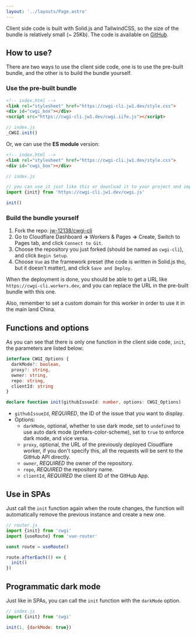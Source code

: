 ```yaml
---
layout: '../layouts/Page.astro'
---
```


Client side code is built with Solid.js and TailwindCSS, so the size of the bundle is relatively small (~ 25Kb). The code is available on [GitHub](https://github.com/jw-12138/cwgi-cli).

## How to use?

There are two ways to use the client side code, one is to use the pre-built bundle, and the other is to build the bundle yourself.

### Use the pre-built bundle

```html
<!-- index.html -->
<link rel="stylesheet" href="https://cwgi-cli.jw1.dev/style.css">
<div id="cwgi_box"></div>
<script src="https://cwgi-cli.jw1.dev/cwgi.iife.js"></script>
```

```js
// index.js
_CWGI.init()
```

Or, we can use the **ES module** version:

```html
<!-- index.html -->
<link rel="stylesheet" href="https://cwgi-cli.jw1.dev/style.css">
<div id="cwgi_box"></div>
```

```js
// index.js

// you can use it just like this or download it to your project and import it
import {init} from 'https://cwgi-cli.jw1.dev/cwgi.js'

init()
```

### Build the bundle yourself

1. Fork the repo: [jw-12138/cwgi-cli](https://github.com/jw-12138/cwgi-cli)
2. Go to Cloudflare Dashboard **->** Workers & Pages **->** Create, Switch to Pages tab, and click `Connect to Git`.
3. Choose the repository you just forked (should be named as `cwgi-cli`), and click `Begin Setup`.
4. Choose `Vue` as the framework preset (the code is written in Solid.js tho, but it doesn't matter), and click `Save and Deploy`.

When the deployment is done, you should be able to get a URL like `https://cwgi-cli.workers.dev`, and you can replace the URL in the pre-built bundle with this one.

Also, remember to set a custom domain for this worker in order to use it in the main land China.

## Functions and options

As you can see that there is only one function in the client side code, `init`, the parameters are listed below:

```ts
interface CWGI_Options {
  darkMode?: boolean,
  proxy?: string,
  owner: string,
  repo: string,
  clientId: string
}

declare function init(githubIssueId: number, options: CWGI_Options)
```

- `githubIssueId`, _REQUIRED_, the ID of the issue that you want to display.
- Options:
  - `darkMode`, optional, whether to use dark mode, set to `undefined` to use auto dark mode (prefers-color-scheme), set to `true` to enforce dark mode, and vice versa.
  - `proxy`, optional, the URL of the previously deployed Cloudflare worker, if you don't specify this, all the requests will be sent to the GitHub API directly.
  - `owner`, _REQUIRED_ the owner of the repository.
  - `repo`, _REQUIRED_ the repository name.
  - `clientId`, _REQUIRED_ the client ID of the GitHub App.

## Use in SPAs

Just call the `init` function again when the route changes, the function will automatically remove the previous instance and create a new one.

```js
// router.js
import {init} from 'cwgi'
import {useRoute} from 'vue-router'

const route = useRoute()

route.afterEach(() => {
  init()
})
```

## Programmatic dark mode

Just like in SPAs, you can call the `init` function with the `darkMode` option.

```js
// index.js
import {init} from 'cwgi'

init(1, {darkMode: true})
```
